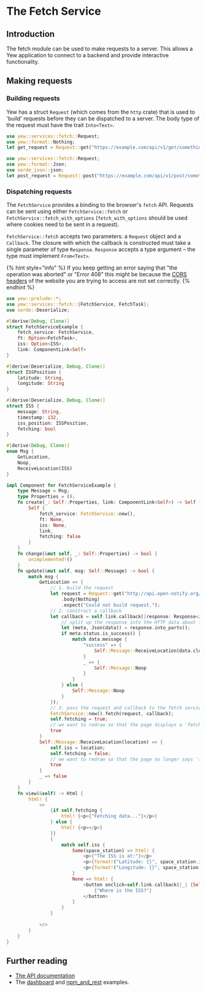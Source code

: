 # The Fetch Service
## Introduction
The fetch module can be used to make requests to a server. This allows a Yew application to connect to a backend and provide interactive functionality. 

## Making requests
### Building requests
Yew has a struct `Request` (which comes from the `http` crate) that is used to 'build' requests before they can be dispatched to a server. The body type of the request must have the trait `Into<Text>`.
```rust
use yew::services::fetch::Request;
use yew::format::Nothing;
let get_request = Request::get("https://example.com/api/v1/get/something").body(Nothing).expect("Could not build that request")
```
```rust
use yew::services::fetch::Request;
use yew::format::Json;
use serde_json::json;
let post_request = Request::post("https://example.com/api/v1/post/something").header("Content-Type", "application/json").body(Json(&json!({"key": "value"}))).expect("Could not build that request.")
```
### Dispatching requests
The `FetchService` provides a binding to the browser's `fetch` API. Requests can be sent using either `FetchService::fetch` or `FetchService::fetch_with_options` (`fetch_with_options` should be used where cookies need to be sent in a request).

`FetchService::fetch` accepts two parameters: a `Request` object and a `Callback`. The closure with which the callback is constructed must take a single parameter of type `Response`. `Response` accepts a type argument – the type must implement `From<Text>`.   

{% hint style="info" %}
If you keep getting an error saying that "the operation was aborted" or "Error 408" this might be because the [CORS headers](https://developer.mozilla.org/en-US/docs/Web/HTTP/CORS) of the website you are trying to access are not set correctly.
{% endhint %}

```rust 
use yew::prelude::*;
use yew::services::fetch::{FetchService, FetchTask};
use serde::Deserialize;

#[derive(Debug, Clone)]
struct FetchServiceExample {
    fetch_service: FetchService,
    ft: Option<FetchTask>,
    iss: Option<ISS>,
    link: ComponentLink<Self>
}

#[derive(Deserialize, Debug, Clone)]
struct ISSPosition {
    latitude: String,
    longitude: String
}

#[derive(Deserialize, Debug, Clone)]
struct ISS {
    message: String,
    timestamp: i32,
    iss_position: ISSPosition,
    fetching: bool
}

#[derive(Debug, Clone)]
enum Msg {
    GetLocation,
    Noop,
    ReceiveLocation(ISS)
}

impl Component for FetchServiceExample {
    type Message = Msg;
    type Properties = ();
    fn create(_: Self::Properties, link: ComponentLink<Self>) -> Self {
        Self {
            fetch_service: FetchService::new(),
            ft: None,
            iss: None,
            link,
            fetching: false
        }
    }
    fn change(&mut self, _: Self::Properties) -> bool {
        unimplemented!()
    }
    fn update(&mut self, msg: Self::Message) -> bool {
        match msg {
            GetLocation => {
                // 1. build the request
                let request = Request::get("http://api.open-notify.org/iss-now.json")
                    .body(Nothing)
                    .expect("Could not build request.");
                // 2. construct a callback
                let callback = self.link.callback(|response: Response<Json<Result<ISS, anyhow::Error>>>| {
                    // split up the response into the HTTP data about the request result and data from the request
                    let (meta, Json(data)) = response.into_parts();
                    if meta.status.is_success() {
                        match data.message {
                            "success" => {
                                Self::Message::ReceiveLocation(data.clone())
                            }
                            _ => {
                                Self::Message::Noop
                            }
                        }
                    } else {
                        Self::Message::Noop
                    }
                });
                // 3. pass the request and callback to the fetch service 
                FetchService::new().fetch(request, callback);
                self.fetching = true;
                // we want to redraw so that the page displays a 'fetching...' message to the user
                true
            }
            Self::Message::ReceiveLocation(location) => {
                self.iss = location;
                self.fetching = false;
                // we want to redraw so that the page no longer says 'fetching...'
                true
            }
            _ => false
        }
    }
    fn view(&self) -> Html {
        html! {
            <>
                {if self.fetching {
                    html! {<p>{"Fetching data..."}</p>}
                } else {
                    html! {<p></p>}
                }}
                {
                    match self.iss {
                        Some(space_station) => html! {
                            <p>{"The ISS is at:"}</p>
                            <p>{format!("Latitude: {}", space_station.iss_location.latitude)}</p>
                            <p>{format!("Longitude: {}", space_station.iss_location.longitude)}</p>
                        }
                        None => html! {
                            <button onclick=self.link.callback(|_| {Self::Message::GetLocation})>
                                {"Where is the ISS?"}
                            </button>
                        }
                    }
                }
                
            </>
        }
    }
}
```

## Further reading
* [The API documentation](https://docs.rs/yew/0.14.3/yew/services/fetch/index.html)
* The [dashboard](https://github.com/yewstack/yew/tree/master/examples/dashboard) and [npm_and_rest](https://github.com/yewstack/yew/tree/master/examples/web_sys/npm_and_rest) examples.
